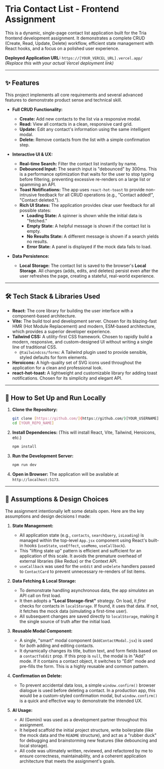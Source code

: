 # Tria Contact List - Frontend Assignment

This is a dynamic, single-page contact list application built for the Tria frontend development assignment. It demonstrates a complete CRUD (Create, Read, Update, Delete) workflow, efficient state management with React hooks, and a focus on a polished user experience.

**Deployed Application URL:** `https://[YOUR_VERCEL_URL].vercel.app/`
*(Replace this with your actual Vercel deployment link)*

---

## ✨ Features

This project implements all core requirements and several advanced features to demonstrate product sense and technical skill.

* **Full CRUD Functionality:**
    * **Create:** Add new contacts to the list via a responsive modal.
    * **Read:** View all contacts in a clean, responsive card grid.
    * **Update:** Edit any contact's information using the same intelligent modal.
    * **Delete:** Remove contacts from the list with a simple confirmation step.

* **Interactive UI & UX:**
    * **Real-time Search:** Filter the contact list instantly by name.
    * **Debounced Input:** The search input is "debounced" by 300ms. This is a performance optimization that waits for the user to stop typing before filtering, preventing excessive re-renders on a large list or spamming an API.
    * **Toast Notifications:** The app uses `react-hot-toast` to provide non-intrusive feedback for all CRUD operations (e.g., "Contact added!", "Contact deleted.").
    * **Rich UI States:** The application provides clear user feedback for all possible states:
        * **Loading State:** A spinner is shown while the initial data is "fetched."
        * **Empty State:** A helpful message is shown if the contact list is empty.
        * **No Results State:** A different message is shown if a search yields no results.
        * **Error State:** A panel is displayed if the mock data fails to load.

* **Data Persistence:**
    * **Local Storage:** The contact list is saved to the browser's **Local Storage**. All changes (adds, edits, and deletes) persist even after the user refreshes the page, creating a stateful, real-world experience.

---

## 🛠️ Tech Stack & Libraries Used

* **React:** The core library for building the user interface with a component-based architecture.
* **Vite:** The build tool and development server. Chosen for its blazing-fast HMR (Hot Module Replacement) and modern, ESM-based architecture, which provides a superior developer experience.
* **Tailwind CSS:** A utility-first CSS framework. Chosen to rapidly build a modern, responsive, and custom-designed UI without writing a single line of traditional CSS.
    * `@tailwindcss/forms`: A Tailwind plugin used to provide sensible, styled defaults for form elements.
* **Heroicons:** A high-quality set of SVG icons used throughout the application for a clean and professional look.
* **react-hot-toast:** A lightweight and customizable library for adding toast notifications. Chosen for its simplicity and elegant API.

---

## 🚀 How to Set Up and Run Locally

1.  **Clone the Repository:**
    ```bash
    git clone [https://github.com/](https://github.com/)[YOUR_USERNAME]/[YOUR_REPO_NAME].git
    cd [YOUR_REPO_NAME]
    ```

2.  **Install Dependencies:**
    (This will install React, Vite, Tailwind, Heroicons, etc.)
    ```bash
    npm install
    ```

3.  **Run the Development Server:**
    ```bash
    npm run dev
    ```

4.  **Open in Browser:**
    The application will be available at `http://localhost:5173`.

---

## 🧠 Assumptions & Design Choices

The assignment intentionally left some details open. Here are the key assumptions and design decisions I made:

1.  **State Management:**
    * All application state (e.g., `contacts`, `searchQuery`, `isLoading`) is managed within the top-level `App.jsx` component using React's built-in hooks (`useState`, `useEffect`, `useMemo`, `useCallback`).
    * This "lifting state up" pattern is efficient and sufficient for an application of this scale. It avoids the premature overhead of external libraries (like Redux) or the Context API.
    * `useCallback` was used for the `onEdit` and `onDelete` handlers passed to `ContactCard` to prevent unnecessary re-renders of list items.

2.  **Data Fetching & Local Storage:**
    * To demonstrate handling asynchronous data, the app *simulates* an API call on first load.
    * It then adopts a **"Local Storage-first"** strategy. On load, it *first* checks for contacts in `localStorage`. If found, it uses that data. If not, it fetches the mock data (simulating a first-time user).
    * All subsequent changes are saved directly to `localStorage`, making it the single source of truth after the initial load.

3.  **Reusable Modal Component:**
    * A single, "smart" modal component (`AddContactModal.jsx`) is used for *both* adding and editing contacts.
    * It dynamically changes its title, button text, and form fields based on a `contactToEdit` prop. If this prop is `null`, the modal is in "Add" mode. If it contains a contact object, it switches to "Edit" mode and pre-fills the form. This is a highly reusable and common pattern.

4.  **Confirmation on Delete:**
    * To prevent accidental data loss, a simple `window.confirm()` browser dialogue is used before deleting a contact. In a production app, this would be a custom-styled confirmation modal, but `window.confirm()` is a quick and effective way to demonstrate the intended UX.

5.  **AI Usage:**
    * AI (Gemini) was used as a development partner throughout this assignment.
    * It helped scaffold the initial project structure, write boilerplate (like the mock data and the `README` structure), and act as a "rubber duck" for debugging and brainstorming new features (like debouncing and local storage).
    * All code was ultimately written, reviewed, and refactored by me to ensure correctness, maintainability, and a coherent application architecture that meets the assignment's goals.
